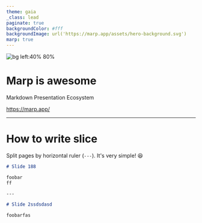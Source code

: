 ```yaml
---
theme: gaia
_class: lead
paginate: true
backgroundColor: #fff
backgroundImage: url('https://marp.app/assets/hero-background.svg')
marp: true
---
```


![bg left:40% 80%](https://marp.app/assets/marp.svg)

# **Marp is awesome**

Markdown Presentation Ecosystem

https://marp.app/

---

# How to write slice

Split pages by horizontal ruler (`---`). It's very simple! :satisfied:

```markdown
# Slide 188

foobar
ff

---

# Slide 2ssdsdasd

foobarfas
```
